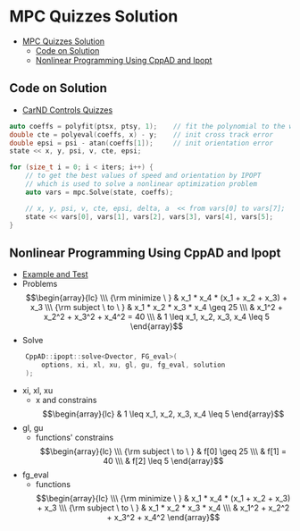 # MPC Quizzes Solution



- [MPC Quizzes Solution](#mpc-quizzes-solution)
    - [Code on Solution](#code-on-solution)
    - [Nonlinear Programming Using CppAD and Ipopt](#nonlinear-programming-using-cppad-and-ipopt)


## Code on Solution
- [CarND Controls Quizzes](https://github.com/udacity/CarND-MPC-Quizzes)
``` cpp
auto coeffs = polyfit(ptsx, ptsy, 1);    // fit the polynomial to the way points
double cte = polyeval(coeffs, x) - y;    // init cross track error
double epsi = psi - atan(coeffs[1]);     // init orientation error
state << x, y, psi, v, cte, epsi;

for (size_t i = 0; i < iters; i++) {
    // to get the best values of speed and orientation by IPOPT 
    // which is used to solve a nonlinear optimization problem 
    auto vars = mpc.Solve(state, coeffs);

    // x, y, psi, v, cte, epsi, delta, a  << from vars[0] to vars[7];
    state << vars[0], vars[1], vars[2], vars[3], vars[4], vars[5];
}
```




## Nonlinear Programming Using CppAD and Ipopt
- [Example and Test](https://www.coin-or.org/CppAD/Doc/ipopt_solve_get_started.cpp.htm)
- Problems
$$\begin{array}{lc}
\\\ {\rm minimize \ }      &  x_1 * x_4 * (x_1 + x_2 + x_3) + x_3
\\\ {\rm subject \ to \ } &  x_1 * x_2 * x_3 * x_4  \geq 25
\\\                         &  x_1^2 + x_2^2 + x_3^2 + x_4^2 = 40
\\\                         &  1 \leq x_1, x_2, x_3, x_4 \leq 5
\end{array}$$
- Solve
``` cpp
    CppAD::ipopt::solve<Dvector, FG_eval>(
        options, xi, xl, xu, gl, gu, fg_eval, solution
    );
```
- xi, xl, xu
    - x and constrains
$$\begin{array}{lc}
    &  1 \leq x_1, x_2, x_3, x_4 \leq 5
\end{array}$$
- gl, gu
  - functions' constrains
$$\begin{array}{lc}
\\\ {\rm subject \ to \ } &  f[0] \geq 25
\\\ &  f[1] = 40
\\\ &  f[2] \leq 5
\end{array}$$
- fg_eval
    - functions
$$\begin{array}{lc}
\\\ {\rm minimize \ }       &  x_1 * x_4 * (x_1 + x_2 + x_3) + x_3
\\\ {\rm subject \ to \ }   &  x_1 * x_2 * x_3 * x_4
\\\                        &  x_1^2 + x_2^2 + x_3^2 + x_4^2
\end{array}$$



